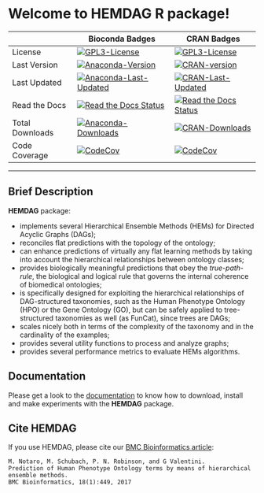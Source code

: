 # Welcome to HEMDAG R package!
|          | Bioconda Badges | CRAN  Badges |
| -------- | --------------- | ------------ |
| License | [![GPL3-License](https://img.shields.io/cran/l/HEMDAG?label=License&style=flat-square&color=orange)](https://www.gnu.org/licenses/gpl-3.0.en.html) | [![GPL3-License](https://img.shields.io/cran/l/HEMDAG?label=License&color=orange)](https://www.gnu.org/licenses/gpl-3.0.en.html)
| Last Version | [![Anaconda-Version](https://anaconda.org/bioconda/r-hemdag/badges/version.svg)](https://anaconda.org/bioconda/r-hemdag) | [![CRAN-version](http://www.r-pkg.org/badges/version/HEMDAG?color=blue)](https://cran.r-project.org/package=HEMDAG)
| Last Updated | [![Anaconda-Last-Updated](https://anaconda.org/bioconda/r-hemdag/badges/latest_release_date.svg)](https://anaconda.org/bioconda/r-hemdag)| [![CRAN-Last-Updated](https://www.r-pkg.org/badges/last-release/HEMDAG?color=blue)](https://cran.r-project.org/package=HEMDAG)
| Read the Docs | [![Read the Docs Status](https://img.shields.io/readthedocs/hemdag?logo=read%20the%20docs&logoColor=white&style=flat-square)](https://hemdag.readthedocs.io) | [![Read the Docs Status](https://img.shields.io/readthedocs/hemdag?logo=read%20the%20docs&logoColor=white)](https://hemdag.readthedocs.io)
| Total Downloads | [![Anaconda-Downloads](https://anaconda.org/bioconda/r-hemdag/badges/downloads.svg)](https://anaconda.org/bioconda/r-hemdag) | [![CRAN-Downloads](http://cranlogs.r-pkg.org/badges/grand-total/HEMDAG?color=green)](https://cranlogs.r-pkg.org/downloads/total/2017-08-11:last-day/HEMDAG)
| Code Coverage | [![CodeCov](https://img.shields.io/codecov/c/gh/marconotaro/hemdag?logo=codecov&style=flat-square)](https://codecov.io/gh/marconotaro/hemdag) | [![CodeCov](https://img.shields.io/codecov/c/gh/marconotaro/hemdag?logo=codecov)](https://codecov.io/gh/marconotaro/hemdag)
<!-- trick: to know daily HEMDAG downloads (and from how many days HEMDAG lives) replace total with daily in the cranlogs link -->

---

## Brief Description
**HEMDAG** package:

- implements several Hierarchical Ensemble Methods (HEMs) for Directed Acyclic Graphs (DAGs);
- reconciles flat predictions with the topology of the ontology;
- can enhance predictions of virtually any flat learning methods by taking into account the hierarchical relationships between ontology classes;
- provides biologically meaningful predictions that obey the _true-path-rule_, the biological and logical rule that governs the internal coherence of biomedical ontologies;
- is specifically designed for exploiting the hierarchical relationships of DAG-structured taxonomies, such as the Human Phenotype Ontology (HPO) or the Gene Ontology (GO), but can be safely applied to tree-structured taxonomies as well (as FunCat), since trees are DAGs;
- scales nicely both in terms of the complexity of the taxonomy and in the cardinality of the examples;
- provides several utility functions to process and analyze graphs;
- provides several performance metrics to evaluate HEMs algorithms.

## Documentation
Please get a look to the [documentation](https://hemdag.readthedocs.io "HEMDAG’s documentation") to know how to download, install and make experiments with the **HEMDAG** package.
## Cite HEMDAG
If you use HEMDAG, please cite our [BMC Bioinformatics article](https://bmcbioinformatics.biomedcentral.com/articles/10.1186/s12859-017-1854-y):

```
M. Notaro, M. Schubach, P. N. Robinson, and G Valentini.
Prediction of Human Phenotype Ontology terms by means of hierarchical ensemble methods.
BMC Bioinformatics, 18(1):449, 2017
```
